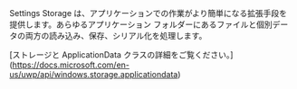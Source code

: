 ﻿Settings Storage は、アプリケーションでの作業がより簡単になる拡張手段を提供します。あらゆるアプリケーション フォルダーにあるファイルと個別データの両方の読み込み、保存、シリアル化を処理します。

[ストレージと ApplicationData クラスの詳細をご覧ください。] (https://docs.microsoft.com/en-us/uwp/api/windows.storage.applicationdata)
